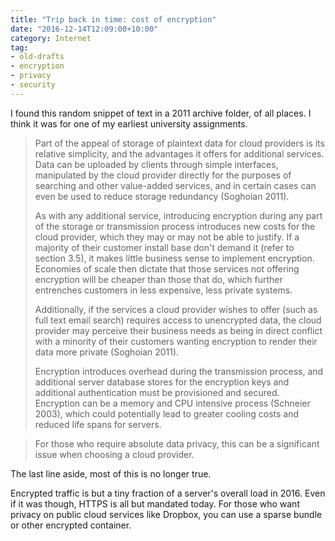 ```yaml
---
title: "Trip back in time: cost of encryption"
date: "2016-12-14T12:09:00+10:00"
category: Internet
tag: 
- old-drafts
- encryption
- privacy
- security
---
```

I found this random snippet of text in a 2011 archive folder, of all places. I think it was for one of my earliest university assignments.

> Part of the appeal of storage of plaintext data for cloud providers is its relative simplicity, and the advantages it offers for additional services. Data can be uploaded by clients through simple interfaces, manipulated by the cloud provider directly for the purposes of searching and other value-added services, and in certain cases can even be used to reduce storage redundancy (Soghoian 2011).
> 
> As with any additional service, introducing encryption during any part of the storage or transmission process introduces new costs for the cloud provider, which they may or may not be able to justify. If a majority of their customer install base don't demand it (refer to section 3.5), it makes little business sense to implement encryption. Economies of scale then dictate that those services not offering encryption will be cheaper than those that do, which further entrenches customers in less expensive, less private systems.
> 
> Additionally, if the services a cloud provider wishes to offer (such as full text email search) requires access to unencrypted data, the cloud provider may perceive their business needs as being in direct conflict with a minority of their customers wanting encryption to render their data more private (Soghoian 2011).
> 
> Encryption introduces overhead during the transmission process, and additional server database stores for the encryption keys and additional authentication must be provisioned and secured. Encryption can be a memory and CPU intensive process (Schneier 2003), which could potentially lead to greater cooling costs and reduced life spans for servers.

> For those who require absolute data privacy, this can be a significant issue when choosing a cloud provider.

The last line aside, most of this is no longer true.

Encrypted traffic is but a tiny fraction of a server's overall load in 2016. Even if it was though, HTTPS is all but mandated today. For those who want privacy on public cloud services like Dropbox, you can use a sparse bundle or other encrypted container.

